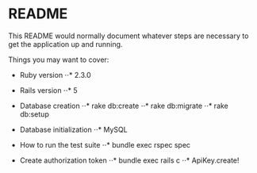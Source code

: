 # README

This README would normally document whatever steps are necessary to get the
application up and running.

Things you may want to cover:

* Ruby version
⋅⋅* 2.3.0

* Rails version
⋅⋅* 5

* Database creation
⋅⋅* rake db:create
⋅⋅* rake db:migrate
⋅⋅* rake db:setup

* Database initialization
⋅⋅* MySQL

* How to run the test suite
⋅⋅* bundle exec rspec spec

* Create authorization token
⋅⋅* bundle exec rails c
⋅⋅* ApiKey.create!
